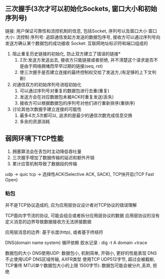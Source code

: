 

## 三次握手(3次才可以初始化Sockets, 窗口大小和初始序列号)

链接: 用户保证可靠性和流控机制的信息, 包括Socket, 序列号以及窗口大小
窗口大小: 流控制
序列号: 追踪通信发起方发送的数据包序号, 接收方可以通过序列号向发送方确认某个数据包的成功接收
Socket: 互联网地址标识符和端口组成的

1. 阻止重复历史链接的初始化, 防止双方建立了错误的链接*
   1. 2次:发送方发送出去, 接收方只能链接或者拒绝, 并不清楚这个请求是否不是由于网络拥堵而早早过期的链接(seq, rst)
   2. 使三次握手是否建立连接的最终控制权交给了发送方,(有足够的上下文判断)
2. 对通信双方的初始序列号进程初始化
   1. 可以通过序列号对重复的数据包进行去重(重复)
   2. 发送方会在对应数据包未被ACK时重复发送(丢失)
   3. 接收方可以根据数据包的序列号对他们进行重新排序(重排序)
3. 讨论其他次数握手建立连接的可能性
   1. 最多4次,5次都可以, 追求的是最少的通信次数完成信息交换
   2. 多余的资源消耗

## 弱网环境下TCP性能
1. 拥塞算法会在丢包时主动降低吞吐量
2. 三次握手增加了数据传输的延迟和额外开销
3. 累计应答机制导致了数据段的传输

udp -> quic
tcp -> 选择性ACK(Selective ACK, SACK), TCP快开启(TCP Fast Open)

### 粘包
并不是TCP协议造成的, 应为应用层协议设计者对TCP协议的错误理解

TCP面向字节流的协议, 可能会组合或者拆分应用层协议的数据
应用层协议的没有定义消息的边界导致数据接收方无法拼接数据

应用层消息的边界: 基于长度(http), 或者基于终结符

DNS(domain name system)
循环依赖 胶水记录
: dig -t A domain +trace

数据包的大小
DNS使用UDP: 数据包小, 机制简单, 开销小, 更好的性能表现
DNS不止使用UDP
DNS区域传输, AXFR类型 使用TCP
UDP512字节, 超过会被截断, TCP重传
MTU(单个数据包大小的上限 1500字节): 数据包可能会被分片,丢弃, 拒绝